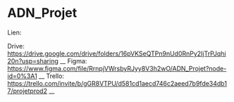 # ADN_Projet

Lien: 

Drive: https://drive.google.com/drive/folders/16pVKSeQTPn9nUd0RnPy2IjTrPJqhi20n?usp=sharing __
Figma: https://www.figma.com/file/RrnpjVWrsbyRJyy8V3h2wO/ADN_Projet?node-id=0%3A1 __
Trello: https://trello.com/invite/b/gGR8VTPU/d581cd1aecd746c2aeed7b9fde34db17/projetprod2 __
